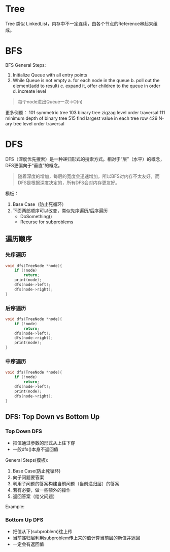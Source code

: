 # Tree 
Tree 类似 LinkedList，内存中不一定连续，由各个节点的Reference串起来组成。

# BFS

BFS General Steps:
1. Initialize Queue with all entry points
3. While Queue is not empty
    a. for each node in the queue
    b. poll out the element(add to result)
    c. expand it, offer children to the queue in order
    d. increate level
> 每个node进出Queue一次->O(n)




更多例题：
101 symmetric tree
103 binary tree zigzag level order traversal
111 minimum depth of binary tree
515 find largest value in each tree row
429 N-ary tree level order traversal


# DFS
DFS（深度优先搜索）是一种递归形式的搜索方式。相对于“层”（水平）的概念，DFS更偏向于“垂直”的概念。


> 随着深度的增加，每层的宽度会迅速增加，所以BFS对内存不太友好，而DFS是根据深度决定的，所有DFS会对内存更友好。


模板：
1. Base Case（防止死循环）
2. 下面两部顺序可以改变，类似先序遍历/后序遍历
    - DoSomething()
    - Recurse for subproblems


## 遍历顺序
### 先序遍历

```c++
void dfs(TreeNode *node){
    if (!node)
        return;
    print(node);
    dfs(node->left);
    dfs(node->right);
}
```

### 后序遍历

```c++
void dfs(TreeNode *node){
    if (!node)
        return;
    dfs(node->left);
    dfs(node->right);
    print(node);
}
```

### 中序遍历
```c++
void dfs(TreeNode *node){
    if (!node)
        return;
    dfs(node->left);
    print(node);
    dfs(node->right);
}
```

## DFS: Top Down vs Bottom Up

### Top Down DFS
- 把值通过参数的形式从上往下穿
- 一般dfs()本身不返回值

General Steps(模板):
1. Base Case(防止死循环)
2. 向子问题要答案
3. 利用子问题的答案构建当前问题（当前递归层）的答案
4. 若有必要，做一些额外的操作
5. 返回答案（给父问题）

Example:



### Bottom Up DFS
- 把值从下(subproblem)往上传
- 当前递归层利用subproblem传上来的值计算当前层的新值并返回
- 一定会有返回值



